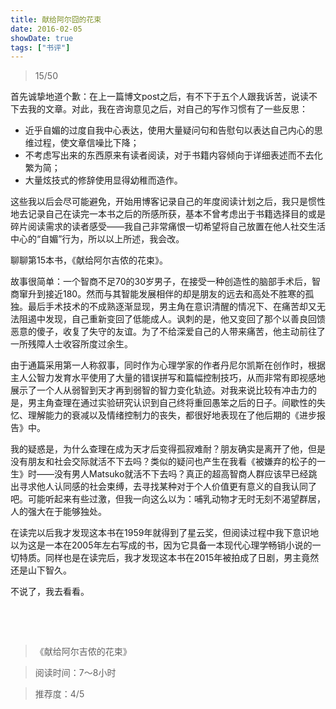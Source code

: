 ```yaml
---
title: 献给阿尔囧的花束
date: 2016-02-05
showDate: true
tags: ["书评"]
---
```

<blockquote>15/50</blockquote>
首先诚挚地道个歉：在上一篇博文post之后，有不下于五个人跟我诉苦，说读不下去我的文章。对此，我在咨询意见之后，对自己的写作习惯有了一些反思：
<ul>
	<li>近乎自媚的过度自我中心表达，使用大量疑问句和告慰句以表达自己内心的思维过程，使文章信噪比下降；</li>
	<li>不考虑写出来的东西原来有读者阅读，对于书籍内容倾向于详细表述而不去化繁为简；</li>
	<li>大量炫技式的修辞使用显得幼稚而造作。</li>
</ul>
这些我以后会尽可能避免，开始用博客记录自己的年度阅读计划之后，我只是惯性地去记录自己在读完一本书之后的所感所获，基本不曾考虑出于书籍选择目的或是碎片阅读需求的读者感受——我自己非常痛恨一切希望将自己放置在他人社交生活中心的“自媚”行为，所以以上所述，我会改。

聊聊第15本书，《献给阿尔吉侬的花束》。

<!--more-->

故事很简单：一个智商不足70的30岁男子，在接受一种创造性的脑部手术后，智商窜升到接近180。然而与其智能发展相伴的却是朋友的远去和高处不胜寒的孤独。最后手术技术的不成熟逐渐显现，男主角在意识清醒的情况下、在痛苦却又无法阻遏中发现，自己重新变回了低能成人。讽刺的是，他又变回了那个以善良回馈恶意的傻子，收复了失守的友谊。为了不给深爱自己的人带来痛苦，他主动前往了一所残障人士收容所度过余生。

由于通篇采用第一人称叙事，同时作为心理学家的作者丹尼尔凯斯在创作时，根据主人公智力发育水平使用了大量的错误拼写和篇幅控制技巧，从而非常有即视感地展示了一个人从弱智到天才再到弱智的智力变化轨迹。对我来说比较有冲击力的是，男主角查理在通过实验研究认识到自己终将重回愚笨之后的日子。间歇性的失忆、理解能力的衰减以及情绪控制力的丧失，都很好地表现在了他后期的《进步报告》中。

我的疑惑是，为什么查理在成为天才后变得孤寂难耐？朋友确实是离开了他，但是没有朋友和社会交际就活不下去吗？类似的疑问也产生在我看《被嫌弃的松子的一生》时——没有男人Matsuko就活不下去吗？真正的超高智商人群应该早已经跳出寻求他人认同感的社会束缚，去寻找某种对于个人价值更有意义的自我认同了吧。可能听起来有些过激，但我一向这么以为：哺乳动物才无时无刻不渴望群居，人的强大在于能够独处。

在读完以后我才发现这本书在1959年就得到了星云奖，但阅读过程中我下意识地以为这是一本在2005年左右写成的书，因为它具备一本现代心理学畅销小说的一切特质。同样也是在读完后，我才发现这本书在2015年被拍成了日剧，男主竟然还是山下智久。

不说了，我去看看。


&nbsp;

&nbsp;




>《献给阿尔吉侬的花束》

>阅读时间：7～8小时

>推荐度：4/5



&nbsp;
